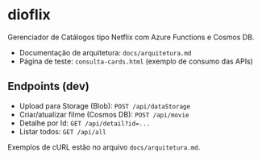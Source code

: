 # dioflix

Gerenciador de Catálogos tipo Netflix com Azure Functions e Cosmos DB.

- Documentação de arquitetura: `docs/arquitetura.md`
- Página de teste: `consulta-cards.html` (exemplo de consumo das APIs)

## Endpoints (dev)

- Upload para Storage (Blob): `POST /api/dataStorage`
- Criar/atualizar filme (Cosmos DB): `POST /api/movie`
- Detalhe por Id: `GET /api/detail?id=...`
- Listar todos: `GET /api/all`

Exemplos de cURL estão no arquivo `docs/arquitetura.md`.